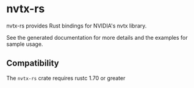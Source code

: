 # nvtx-rs

nvtx-rs provides Rust bindings for NVIDIA's nvtx library.

See the generated documentation for more details and the examples for sample usage.

## Compatibility

The `nvtx-rs` crate requires rustc 1.70 or greater
